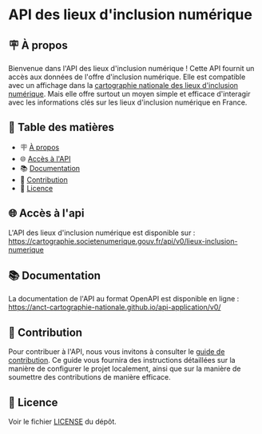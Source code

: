 # API des lieux d'inclusion numérique

<h2 id="à-propos">🪧 À propos</h2>

Bienvenue dans l'API des lieux d'inclusion numérique !
Cette API fournit un accès aux données de l'offre d'inclusion numérique. Elle est compatible avec un affichage dans la [cartographie nationale des lieux d'inclusion numérique](https://cartographie.societenumerique.gouv.fr/cartographie/).
Mais elle offre surtout un moyen simple et efficace d'interagir avec les informations clés sur les lieux d'inclusion numérique en France.

## 📑 Table des matières

- 🪧 [À propos](#à-propos)
- 🌐 [Accès à l'API](#acces)
- 📚 [Documentation](#documentation)
- 🤗 [Contribution](#contribution)
- 📝 [Licence](#licence)

<h2 id="acces">🌐 Accès à l'api</h2>

L'API des lieux d'inclusion numérique est disponible sur : https://cartographie.societenumerique.gouv.fr/api/v0/lieux-inclusion-numerique

<h2 id="documentation">📚 Documentation</h2>

La documentation de l'API au format OpenAPI est disponible en ligne : https://anct-cartographie-nationale.github.io/api-application/v0/

<h2 id="contribution">🤗 Contribution</h2>

Pour contribuer à l'API, nous vous invitons à consulter le [guide de contribution](./CONTRIBUTING.md). Ce guide vous fournira des instructions détaillées sur la manière de configurer le projet localement, ainsi que sur la manière de soumettre des contributions de manière efficace.

<h2 id="licence">📝 Licence</h2>

Voir le fichier [LICENSE](./LICENSE) du dépôt.
